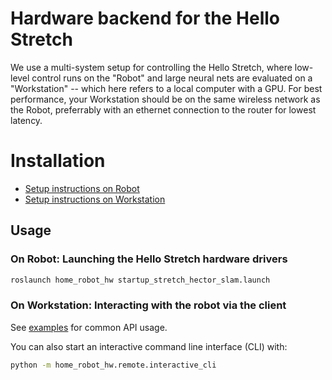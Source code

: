 # Hardware backend for the Hello Stretch

We use a multi-system setup for controlling the Hello Stretch, where low-level control runs on the "Robot" and large neural nets are evaluated on a "Workstation" -- which here refers to a local computer with a GPU. 
For best performance, your Workstation should be on the same wireless network as the Robot, preferrably with an ethernet connection to the router for lowest latency.

# Installation

- [Setup instructions on Robot](./install_robot.md)
- [Setup instructions on Workstation](./install_robot.md)

## Usage

### On Robot: Launching the Hello Stretch hardware drivers
```sh
roslaunch home_robot_hw startup_stretch_hector_slam.launch
```

### On Workstation: Interacting with the robot via the client

See [examples](../../examples/) for common API usage.

You can also start an interactive command line interface (CLI) with:
```sh
python -m home_robot_hw.remote.interactive_cli
```